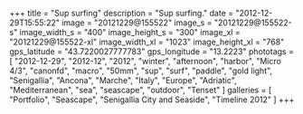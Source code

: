 +++
title = "Sup surfing"
description = "Sup surfing."
date = "2012-12-29T15:55:22"
image = "20121229@155522"
image_s = "20121229@155522-s"
image_width_s = "400"
image_height_s = "300"
image_xl = "20121229@155522-xl"
image_width_xl = "1023"
image_height_xl = "768"
gps_latitude = "43.7220027777783"
gps_longitude = "13.2223"
phototags = [ "2012-12-29", "2012-12", "2012", "winter", "afternoon", "harbor", "Micro 4/3", "canonfd", "macro", "50mm", "sup", "surf", "paddle", "gold light", "Senigallia", "Ancona", "Marche", "Italy", "Europe", "Adriatic", "Mediterranean", "sea", "seascape", "outdoor", "Tenset" ]
galleries = [ "Portfolio", "Seascape", "Senigallia City and Seaside", "Timeline 2012" ]
+++
